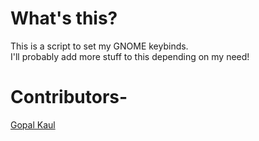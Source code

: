 # What's this?

This is a script to set my GNOME keybinds.  
I'll probably add more stuff to this depending on my need!

# Contributors-

[Gopal Kaul](https://github.com/gopal-kaul)
